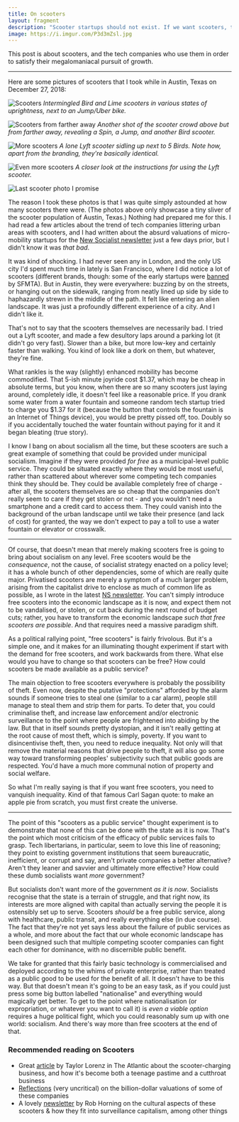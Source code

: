 ```yaml
---
title: On scooters
layout: fragment
description: "Scooter startups should not exist. If we want scooters, they should be a public service."
image: https://i.imgur.com/P3d3mZsl.jpg
---
```


This post is about scooters, and the tech companies who use them in order to satisfy their megalomaniacal pursuit of growth.

***

Here are some pictures of scooters that I took while in Austin, Texas on December 27, 2018:

![Scooters](https://i.imgur.com/P3d3mZsl.jpg)
_Intermingled Bird and Lime scooters in various states of uprightness, next to an Jump/Uber bike._

![Scooters from farther away](https://i.imgur.com/qSJESYrl.jpg)
_Another shot of the scooter crowd above but from farther away, revealing a Spin, a Jump, and another Bird scooter._

![More scooters](https://i.imgur.com/Ap9E9zVl.jpg)
_A lone Lyft scooter sidling up next to 5 Birds. Note how, apart from the branding, they're basically identical._

![Even more scooters](https://i.imgur.com/WghhRdBl.jpg)
_A closer look at the instructions for using the Lyft scooter._

![Last scooter photo I promise](https://i.imgur.com/eQgdGTNl.jpg)

The reason I took these photos is that I was quite simply astounded at how many scooters there were. (The photos above only showcase a tiny sliver of the scooter population of Austin, Texas.) Nothing had prepared me for this. I had read a few articles about the trend of tech companies littering urban areas with scooters, and I had written about the absurd valuations of micro-mobility startups for the [New Socialist newsletter](/new-socialist-newsletter#december-23-2018) just a few days prior, but I didn't know it was _that bad_.

It was kind of shocking. I had never seen any in London, and the only US city I'd spent much time in lately is San Francisco, where I did notice a lot of scooters (different brands, though: some of the early startups were [banned](https://sf.curbed.com/2018/8/30/17801674/sfmta-scooter-permits-bird-spin-lime-escooter-sf) by SFMTA). But in Austin, they were everywhere: buzzing by on the streets, or hanging out on the sidewalk, ranging from neatly lined up side by side to haphazardly strewn in the middle of the path. It felt like entering an alien landscape. It was just a profoundly different experience of a city. And I didn't like it.

That's not to say that the scooters themselves are necessarily bad. I tried out a Lyft scooter, and made a few desultory laps around a parking lot (it didn't go very fast). Slower than a bike, but more low-key and certainly faster than walking. You kind of look like a dork on them, but whatever, they're fine.

What rankles is the way (slightly) enhanced mobility has become commodified. That 5-ish minute joyride cost $1.37, which may be cheap in absolute terms, but you know, when there are so many scooters just laying around, completely idle, it doesn't feel like a reasonable price. If you drank some water from a water fountain and someone random tech startup tried to charge you $1.37 for it (because the button that controls the fountain is an Internet of Things device), you would be pretty pissed off, too. Doubly so if you accidentally touched the water fountain without paying for it and it began bleating  (true story).

I know I bang on about socialism all the time, but these scooters are such a great example of something that could be provided under municipal socialism. Imagine if they were provided _for free_ as a municipal-level public service. They could be situated exactly where they would be most useful, rather than scattered about wherever some competing tech companies think they should be. They could be available completely free of charge - after all, the scooters themselves are so cheap that the companies don't really seem to care if they get stolen or not - and you wouldn't need a smartphone and a credit card to access them. They could vanish into the background of the urban landscape until we take their presence (and lack of cost) for granted, the way we don't expect to pay a toll to use a water fountain or elevator or crosswalk.

***

Of course, that doesn't mean that merely making scooters free is going to bring about socialism on any level. Free scooters would be the _consequence_, not the cause, of socialist strategy enacted on a policy level; it has a whole bunch of other dependencies, some of which are really quite major. Privatised scooters are merely a symptom of a much larger problem, arising from the capitalist drive to enclose as much of common life as possible, as I wrote in the latest [NS newsletter](/new-socialist-newsletter#december-23-2018). You can't simply introduce free scooters into the economic landscape as it is now, and expect them not to be vandalised, or stolen, or cut back during the next round of budget cuts; rather, you have to transform the economic landscape _such that free scooters are possible_. And that requires need a massive paradigm shift.

As a political rallying point, "free scooters" is fairly frivolous. But it's a simple one, and it makes for an illuminating thought experiment if start with the demand for free scooters, and work backwards from there. What else would you have to change so that scooters can be free? How could scooters be made available as a public service?

The main objection to free scooters everywhere is probably the possibility of theft. Even now, despite the putative "protections" afforded by the alarm sounds if someone tries to steal one (similar to a car alarm), people still manage to steal them and strip them for parts. To deter that, you could criminalise theft, and increase law enforcement and/or electronic surveillance to the point where people are frightened into abiding by the law. But that in itself sounds pretty dystopian, and it isn't really getting at the root cause of most theft, which is simply, poverty. If you want to disincentivise theft, then, you need to reduce inequality. Not only will that remove the material reasons that drive people to theft, it will also go some way toward transforming peoples' subjectivity such that public goods are respected. You'd have a much more communal notion of property and social welfare.

So what I'm really saying is that if you want free scooters, you need to vanquish inequality. Kind of that famous Carl Sagan quote: to make an apple pie from scratch, you must first create the universe.

***

The point of this "scooters as a public service" thought experiment is to demonstrate that none of this can be done with the state as it is now. That's the point which most criticism of the efficacy of public services fails to grasp. Tech libertarians, in particular, seem to love this line of reasoning; they point to existing government institutions that seem bureaucratic, inefficient, or corrupt and say, aren't private companies a better alternative? Aren't they leaner and savvier and ultimately more effective? How could these dumb socialists want _more_ government?

But socialists don't want more of the government _as it is now_. Socialists recognise that the state is a terrain of struggle, and that right now, its interests are more aligned with capital than actually serving the people it is ostensibly set up to serve. Scooters _should_ be a free public service, along with healthcare, public transit, and really everything else (in due course). The fact that they're not yet says less about the failure of public services as a whole, and more about the fact that our whole economic landscape has been designed such that multiple competing scooter companies can fight each other for dominance, with no discernible public benefit.

We take for granted that this fairly basic technology is commercialised and deployed according to the whims of private enterprise, rather than treated as a public good to be used for the benefit of all. It doesn't have to be this way. But that doesn't mean it's going to be an easy task, as if you could just press some big button labelled "nationalise" and everything would magically get better. To get to the point where nationalisation (or expropriation, or whatever you want to call it) is _even a viable option_ requires a huge political fight, which you could reasonably sum up with one world: socialism. And there's way more than free scooters at the end of that.

### Recommended reading on Scooters

* Great [article](https://www.theatlantic.com/technology/archive/2018/05/charging-electric-scooters-is-a-cutthroat-business/560747/) by Taylor Lorenz in The Atlantic about the scooter-charging business, and how it's become both a teenage pastime and a cutthroat business
* [Reflections](https://www.futureengine.org/articles/scooters-are-worth-10b) (very uncritical) on the billion-dollar valuations of some of these companies
* A lovely [newsletter](https://tinyletter.com/robhorning/letters/beacon-moved-under-moon-and-star) by Rob Horning on the cultural aspects of these scooters & how they fit into surveillance capitalism, among other things
